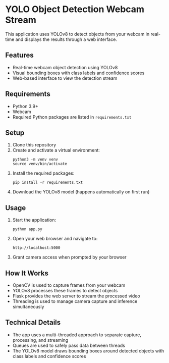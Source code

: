 # YOLO Object Detection Webcam Stream

This application uses YOLOv8 to detect objects from your webcam in real-time and displays the results through a web interface.

## Features

- Real-time webcam object detection using YOLOv8
- Visual bounding boxes with class labels and confidence scores
- Web-based interface to view the detection stream

## Requirements

- Python 3.9+
- Webcam
- Required Python packages are listed in `requirements.txt`

## Setup

1. Clone this repository
2. Create and activate a virtual environment:
   ```
   python3 -m venv venv
   source venv/bin/activate
   ```
3. Install the required packages:
   ```
   pip install -r requirements.txt
   ```
4. Download the YOLOv8 model (happens automatically on first run)

## Usage

1. Start the application:
   ```
   python app.py
   ```
2. Open your web browser and navigate to:
   ```
   http://localhost:5000
   ```
3. Grant camera access when prompted by your browser

## How It Works

- OpenCV is used to capture frames from your webcam
- YOLOv8 processes these frames to detect objects
- Flask provides the web server to stream the processed video
- Threading is used to manage camera capture and inference simultaneously

## Technical Details

- The app uses a multi-threaded approach to separate capture, processing, and streaming
- Queues are used to safely pass data between threads
- The YOLOv8 model draws bounding boxes around detected objects with class labels and confidence scores